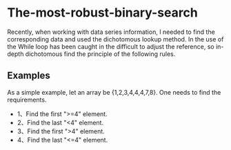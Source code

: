 # The-most-robust-binary-search

Recently, when working with data series information, I needed to find the corresponding data and used the dichotomous lookup method. In the use of the While loop has been caught in the difficult to adjust the reference, so in-depth dichotomous find the principle of the following rules.
## Examples
As a simple example, let an array be {1,2,3,4,4,4,7,8}.
One needs to find the requirements.
-  1、Find the first ">=4" element.
-  2、Find the last "<4" element.
-  3、Find the first ">4" element.
-  4、Find the last "<=4" element.
